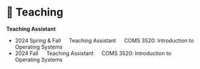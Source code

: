 # 🎯 Teaching
**Teaching Assistant**
- 2024 Spring & Fall &emsp;   Teaching Assistant   &emsp;   COMS 3520: Introduction to Operating Systems
- 2024 Fall  &emsp;   Teaching Assistant   &emsp;   COMS 3520: Introduction to Operating Systems
